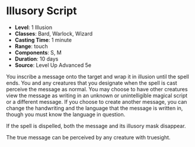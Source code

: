 # Illusory Script

- **Level**: 1 Illusion
- **Classes**: Bard, Warlock, Wizard
- **Casting Time**: 1 minute
- **Range**: touch
- **Components**: S, M
- **Duration**: 10 days
- **Source**: Level Up Advanced 5e

You inscribe a message onto the target and wrap it in illusion until the spell ends. You and any creatures that you designate when the spell is cast perceive the message as normal. You may choose to have other creatures view the message as writing in an unknown or unintelligible magical script or a different message. If you choose to create another message, you can change the handwriting and the language that the message is written in, though you must know the language in question.

If the spell is dispelled, both the message and its illusory mask disappear.

The true message can be perceived by any creature with truesight.

